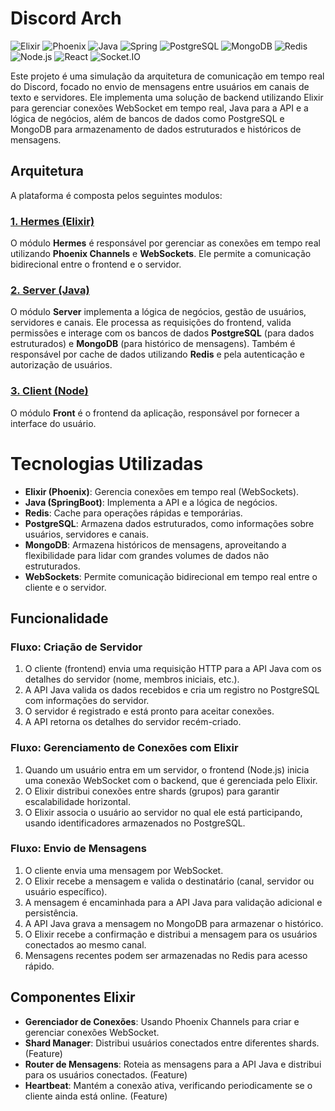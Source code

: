 # Discord Arch

![Elixir](https://img.shields.io/badge/Elixir-4B275F?style=for-the-badge&logo=elixir&logoColor=white)
![Phoenix](https://img.shields.io/badge/Phoenix%20Framework-FD4F00?style=for-the-badge&logo=phoenixframework&logoColor=fff)
![Java](https://img.shields.io/badge/Java-007396?style=for-the-badge&logo=java&logoColor=ffffff)
![Spring](https://img.shields.io/badge/Spring-6DB33F?style=for-the-badge&logo=spring&logoColor=white)
![PostgreSQL](https://img.shields.io/badge/PostgreSQL-4169E1?style=for-the-badge&logo=postgresql&logoColor=ffffff)
![MongoDB](https://img.shields.io/badge/MongoDB-47A248?style=for-the-badge&logo=mongodb&logoColor=ffffff)
![Redis](https://img.shields.io/badge/Redis-D92D2A?style=for-the-badge&logo=redis&logoColor=ffffff)
![Node.js](https://img.shields.io/badge/Node.js-339933?style=for-the-badge&logo=node.js&logoColor=ffffff)
![React](https://img.shields.io/badge/React-61DAFB?style=for-the-badge&logo=react&logoColor=000000)
![Socket.IO](https://img.shields.io/badge/Socket.IO-010001?style=for-the-badge&logo=socket-dot-io&logoColor=ffffff)

Este projeto é uma simulação da arquitetura de comunicação em tempo real do Discord, focado no envio de mensagens entre usuários em canais de texto e servidores. Ele implementa uma solução de backend utilizando Elixir para gerenciar conexões WebSocket em tempo real, Java para a API e a lógica de negócios, além de bancos de dados como PostgreSQL e MongoDB para armazenamento de dados estruturados e históricos de mensagens.

## Arquitetura

A plataforma é composta pelos seguintes modulos:

### [1. Hermes (Elixir)](https://github.com/lucasramallo/discord-arch/tree/main/hermes)

O módulo **Hermes** é responsável por gerenciar as conexões em tempo real utilizando **Phoenix Channels** e **WebSockets**. Ele permite a comunicação bidirecional entre o frontend e o servidor.

### [2. Server (Java)](https://github.com/lucasramallo/discord-arch/tree/main/server)

O módulo **Server** implementa a lógica de negócios, gestão de usuários, servidores e canais. Ele processa as requisições do frontend, valida permissões e interage com os bancos de dados **PostgreSQL** (para dados estruturados) e **MongoDB** (para histórico de mensagens). Também é responsável por cache de dados utilizando **Redis** e pela autenticação e autorização de usuários.

### [3. Client (Node)](https://github.com/lucasramallo/discord-arch/tree/main/client)

O módulo **Front** é o frontend da aplicação, responsável por fornecer a interface do usuário.

# Tecnologias Utilizadas

- **Elixir (Phoenix)**: Gerencia conexões em tempo real (WebSockets).
- **Java (SpringBoot)**: Implementa a API e a lógica de negócios.
- **Redis**: Cache para operações rápidas e temporárias.
- **PostgreSQL**: Armazena dados estruturados, como informações sobre usuários, servidores e canais.
- **MongoDB**: Armazena históricos de mensagens, aproveitando a flexibilidade para lidar com grandes volumes de dados não estruturados.
- **WebSockets**: Permite comunicação bidirecional em tempo real entre o cliente e o servidor.

## Funcionalidade

### Fluxo: Criação de Servidor

1. O cliente (frontend) envia uma requisição HTTP para a API Java com os detalhes do servidor (nome, membros iniciais, etc.).
2. A API Java valida os dados recebidos e cria um registro no PostgreSQL com informações do servidor.
3. O servidor é registrado e está pronto para aceitar conexões.
4. A API retorna os detalhes do servidor recém-criado.

### Fluxo: Gerenciamento de Conexões com Elixir

1. Quando um usuário entra em um servidor, o frontend (Node.js) inicia uma conexão WebSocket com o backend, que é gerenciada pelo Elixir.
2. O Elixir distribui conexões entre shards (grupos) para garantir escalabilidade horizontal.
3. O Elixir associa o usuário ao servidor no qual ele está participando, usando identificadores armazenados no PostgreSQL.

### Fluxo: Envio de Mensagens

1. O cliente envia uma mensagem por WebSocket.
2. O Elixir recebe a mensagem e valida o destinatário (canal, servidor ou usuário específico).
3. A mensagem é encaminhada para a API Java para validação adicional e persistência.
4. A API Java grava a mensagem no MongoDB para armazenar o histórico.
5. O Elixir recebe a confirmação e distribui a mensagem para os usuários conectados ao mesmo canal.
6. Mensagens recentes podem ser armazenadas no Redis para acesso rápido.

## Componentes Elixir

- **Gerenciador de Conexões**: Usando Phoenix Channels para criar e gerenciar conexões WebSocket.
- **Shard Manager**: Distribui usuários conectados entre diferentes shards. (Feature)
- **Router de Mensagens**: Roteia as mensagens para a API Java e distribui para os usuários conectados. (Feature)
- **Heartbeat**: Mantém a conexão ativa, verificando periodicamente se o cliente ainda está online. (Feature)
